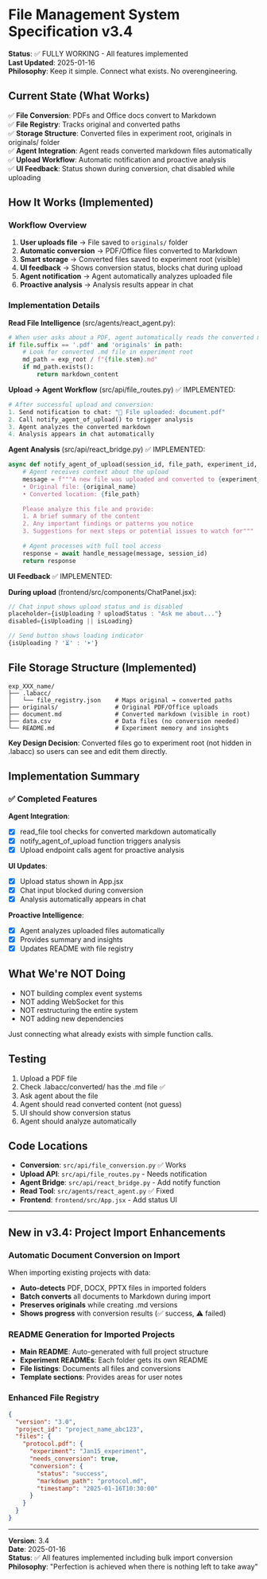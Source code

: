# File Management System Specification v3.4

**Status**: ✅ FULLY WORKING - All features implemented  
**Last Updated**: 2025-01-16  
**Philosophy**: Keep it simple. Connect what exists. No overengineering.

## Current State (What Works)

✅ **File Conversion**: PDFs and Office docs convert to Markdown  
✅ **File Registry**: Tracks original and converted paths  
✅ **Storage Structure**: Converted files in experiment root, originals in originals/ folder  
✅ **Agent Integration**: Agent reads converted markdown files automatically  
✅ **Upload Workflow**: Automatic notification and proactive analysis  
✅ **UI Feedback**: Status shown during conversion, chat disabled while uploading  

## How It Works (Implemented)

### Workflow Overview

1. **User uploads file** → File saved to `originals/` folder
2. **Automatic conversion** → PDF/Office files converted to Markdown
3. **Smart storage** → Converted files saved to experiment root (visible)
4. **UI feedback** → Shows conversion status, blocks chat during upload
5. **Agent notification** → Agent automatically analyzes uploaded file
6. **Proactive analysis** → Analysis results appear in chat

### Implementation Details

**Read File Intelligence** (src/agents/react_agent.py):
```python
# When user asks about a PDF, agent automatically reads the converted markdown
if file.suffix == '.pdf' and 'originals' in path:
    # Look for converted .md file in experiment root
    md_path = exp_root / f"{file.stem}.md"
    if md_path.exists():
        return markdown_content
```

**Upload → Agent Workflow** (src/api/file_routes.py) ✅ IMPLEMENTED:
```python
# After successful upload and conversion:
1. Send notification to chat: "📎 File uploaded: document.pdf"
2. Call notify_agent_of_upload() to trigger analysis
3. Agent analyzes the converted markdown
4. Analysis appears in chat automatically
```

**Agent Analysis** (src/api/react_bridge.py) ✅ IMPLEMENTED:
```python
async def notify_agent_of_upload(session_id, file_path, experiment_id, original_name):
    # Agent receives context about the upload
    message = f"""A new file was uploaded and converted to {experiment_id}:
    • Original file: {original_name}
    • Converted location: {file_path}
    
    Please analyze this file and provide:
    1. A brief summary of the content
    2. Any important findings or patterns you notice
    3. Suggestions for next steps or potential issues to watch for"""
    
    # Agent processes with full tool access
    response = await handle_message(message, session_id)
    return response
```

**UI Feedback** ✅ IMPLEMENTED:

**During upload** (frontend/src/components/ChatPanel.jsx):
```javascript
// Chat input shows upload status and is disabled
placeholder={isUploading ? uploadStatus : "Ask me about..."}
disabled={isUploading || isLoading}

// Send button shows loading indicator
{isUploading ? '⏳' : '➤'}
```

## File Storage Structure (Implemented)

```
exp_XXX_name/
├── .labacc/
│   └── file_registry.json    # Maps original → converted paths
├── originals/                # Original PDF/Office uploads  
├── document.md               # Converted markdown (visible in root)
├── data.csv                  # Data files (no conversion needed)
└── README.md                 # Experiment memory and insights
```

**Key Design Decision**: Converted files go to experiment root (not hidden in .labacc) so users can see and edit them directly.

## Implementation Summary

### ✅ Completed Features

**Agent Integration**:
- [x] read_file tool checks for converted markdown automatically
- [x] notify_agent_of_upload function triggers analysis
- [x] Upload endpoint calls agent for proactive analysis

**UI Updates**:
- [x] Upload status shown in App.jsx
- [x] Chat input blocked during conversion
- [x] Analysis automatically appears in chat

**Proactive Intelligence**:
- [x] Agent analyzes uploaded files automatically
- [x] Provides summary and insights
- [x] Updates README with file registry

## What We're NOT Doing

- NOT building complex event systems
- NOT adding WebSocket for this
- NOT restructuring the entire system
- NOT adding new dependencies

Just connecting what already exists with simple function calls.

## Testing

1. Upload a PDF file
2. Check .labacc/converted/ has the .md file ✅
3. Ask agent about the file
4. Agent should read converted content (not guess)
5. UI should show conversion status
6. Agent should analyze automatically

## Code Locations

- **Conversion**: `src/api/file_conversion.py` ✅ Works
- **Upload API**: `src/api/file_routes.py` - Needs notification
- **Agent Bridge**: `src/api/react_bridge.py` - Add notify function  
- **Read Tool**: `src/agents/react_agent.py` ✅ Fixed
- **Frontend**: `frontend/src/App.jsx` - Add status UI

---

## New in v3.4: Project Import Enhancements

### Automatic Document Conversion on Import
When importing existing projects with data:
- **Auto-detects** PDF, DOCX, PPTX files in imported folders
- **Batch converts** all documents to Markdown during import
- **Preserves originals** while creating .md versions
- **Shows progress** with conversion results (✅ success, ⚠️ failed)

### README Generation for Imported Projects
- **Main README**: Auto-generated with full project structure
- **Experiment READMEs**: Each folder gets its own README
- **File listings**: Documents all files and conversions
- **Template sections**: Provides areas for user notes

### Enhanced File Registry
```json
{
  "version": "3.0",
  "project_id": "project_name_abc123",
  "files": {
    "protocol.pdf": {
      "experiment": "Jan15_experiment",
      "needs_conversion": true,
      "conversion": {
        "status": "success",
        "markdown_path": "protocol.md",
        "timestamp": "2025-01-16T10:30:00"
      }
    }
  }
}
```

---

**Version**: 3.4  
**Date**: 2025-01-16  
**Status**: ✅ All features implemented including bulk import conversion  
**Philosophy**: "Perfection is achieved when there is nothing left to take away"